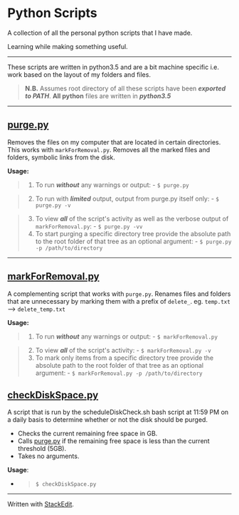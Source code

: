 Python Scripts
===================
A collection of all the personal python scripts that I have made. 

Learning while making something useful.


----------

These scripts are written in python3.5 and are a bit machine specific i.e. work based on the layout of my folders and files.  

> **N.B.**
	Assumes root directory of all these scripts have been _**exported to PATH**_.
	**All python** files are written in _**python3.5**_


----------


[purge.py](https://github.com/robwayne/PythonScripts/tree/master/purge)
-------------
Removes the files on my computer that are located in certain directories. This works with `markForRemoval.py`. Removes all the marked files and folders, symbolic links from the disk. 

 **Usage:**		
 
 > 1. To run ***without*** any warnings or output:
	- `$ purge.py`

 > 2. To run with ***limited*** output, output from purge.py itself only: 
	 - `$ purge.py -v` 
 
> 3. To view ***all*** of the script's activity as well as the verbose output of `markForRemoval.py`: 
	 - `$ purge.py -vv`
> 4. To start purging a specific directory tree provide the absolute path to the root folder of that tree as an optional argument:
		- `$ purge.py -p /path/to/directory`

----------

[markForRemoval.py](https://github.com/robwayne/PythonScripts/tree/master/markForRemoval)
-------------
A complementing script that works with `purge.py`. Renames files and folders that are unnecessary by marking them with a prefix of `delete_`. eg. `temp.txt` --> `delete_temp.txt`

 **Usage:**		
 
 > 1. To run ***without*** any warnings or output:
	- `$ markForRemoval.py`
 
> 2. To view ***all*** of the script's activity:
	 - `$ markForRemoval.py -v`
> 3. To mark only items from a specific directory tree provide the absolute path to the root folder of that tree as an optional argument:
		- `$ markForRemoval.py -p /path/to/directory`


   [checkDiskSpace.py](https://github.com/robwayne/PythonScripts/tree/master/checkDiskSpace)
-------------
A script that is run by the scheduleDiskCheck.sh bash script at 11:59 PM on a daily basis to determine whether or not the disk should be purged.

-	Checks the current remaining free space in GB. 
-	Calls [purge.py](purge.py) if the remaining free space is less than the current threshold (5GB). 
-	Takes no arguments. 

**Usage**:
	
- > `$ checkDiskSpace.py`
   
----------
Written with [StackEdit](https://stackedit.io/).

